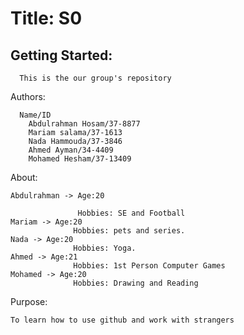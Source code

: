 
  
# Title: S0
## Getting Started:
      This is the our group's repository 
Authors:

      Name/ID
        Abdulrahman Hosam/37-8877
        Mariam salama/37-1613
        Nada Hammouda/37-3846
        Ahmed Ayman/34-4409
        Mohamed Hesham/37-13409

About:


    Abdulrahman -> Age:20

                   Hobbies: SE and Football
    Mariam -> Age:20
                  Hobbies: pets and series.
    Nada -> Age:20
                  Hobbies: Yoga.
    Ahmed -> Age:21
                  Hobbies: 1st Person Computer Games
    Mohamed -> Age:20
                  Hobbies: Drawing and Reading

                   


Purpose:

    To learn how to use github and work with strangers
